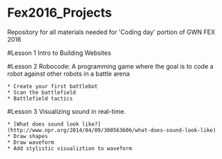 # Fex2016_Projects
Repository for all materials needed for 'Coding day' portion of GWN FEX 2016

#Lesson 1
Intro to Building Websites

#Lesson 2
Robocode: A programming game where the goal is to code a robot against other robots in a battle arena

	* Create your first battlebot
	* Scan the battlefield
	* Battlefield tactics

#Lesson 3
Visualizing sound in real-time.

	* [What does sound look like?](http://www.npr.org/2014/04/09/300563606/what-does-sound-look-like)
	* Draw shapes
	* Draw waveform
	* Add stylistic visualiztion to waveform
